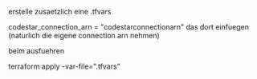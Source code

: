 erstelle zusaetzlich eine .tfvars

codestar_connection_arn = "codestarconnectionarn"
das dort einfuegen (naturlich die eigene connection arn nehmen)


beim ausfuehren

terraform apply -var-file=".tfvars"
